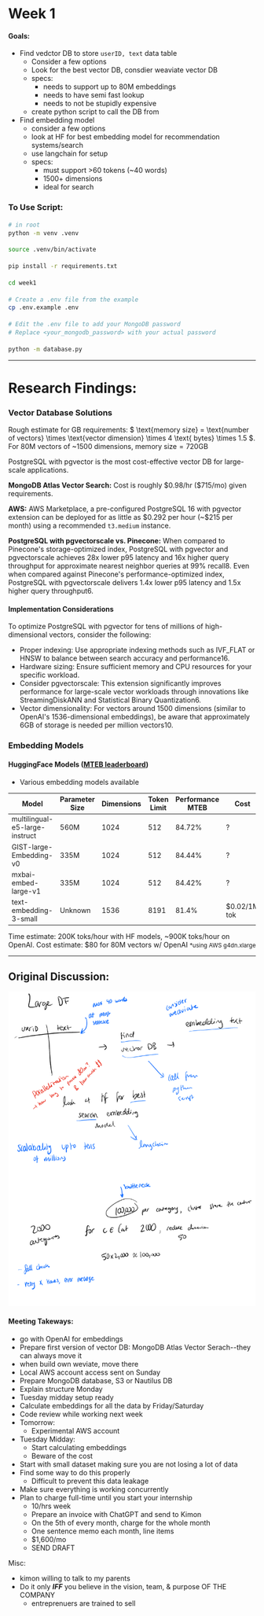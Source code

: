 # Week 1

#### Goals:
- Find vedctor DB to store `userID, text` data table
    - Consider a few options
    - Look for the best vector DB, consdier weaviate vector DB
    - specs: 
        - needs to support up to 80M embeddings
        - needs to have semi fast lookup
        - needs to not be stupidly expensive
    - create python script to call the DB from
- Find embedding model
    - consider a few options
    - look at HF for best embedding model for recommendation systems/search
    - use langchain for setup
    - specs:
        - must support >60 tokens (~40 words)
        - 1500+ dimensions
        - ideal for search

### To Use Script:
``` bash
# in root
python -m venv .venv

source .venv/bin/activate

pip install -r requirements.txt

cd week1

# Create a .env file from the example
cp .env.example .env

# Edit the .env file to add your MongoDB password
# Replace <your_mongodb_password> with your actual password

python -m database.py
```



----
# Research Findings:

### Vector Database Solutions
Rough estimate for GB requirements: $ \text{memory size} = \text{number of vectors} \times \text{vector dimension} \times 4 \text{ bytes} \times 1.5 $. For 80M vectors of ~1500 dimensions, $\text{memory size} = 720\text{GB}$

PostgreSQL with pgvector is the most cost-effective vector DB for large-scale applications.


**MongoDB Atlas Vector Search:**
Cost is roughly \$0.98/hr (\$715/mo) given requirements.

**AWS:**
AWS Marketplace, a pre-configured PostgreSQL 16 with pgvector extension can be deployed for as little as \$0.292 per hour (~\$215 per month) using a recommended `t3.medium` instance.

**PostgreSQL with pgvectorscale vs. Pinecone:**
When compared to Pinecone's storage-optimized index, PostgreSQL with pgvector and pgvectorscale achieves 28x lower p95 latency and 16x higher query throughput for approximate nearest neighbor queries at 99% recall8. Even when compared against Pinecone's performance-optimized index, PostgreSQL with pgvectorscale delivers 1.4x lower p95 latency and 1.5x higher query throughput6.

#### Implementation Considerations
To optimize PostgreSQL with pgvector for tens of millions of high-dimensional vectors, consider the following:
- Proper indexing: Use appropriate indexing methods such as IVF_FLAT or HNSW to balance between search accuracy and performance16.
- Hardware sizing: Ensure sufficient memory and CPU resources for your specific workload.
- Consider pgvectorscale: This extension significantly improves performance for large-scale vector workloads through innovations like StreamingDiskANN and Statistical Binary Quantization6.
- Vector dimensionality: For vectors around 1500 dimensions (similar to OpenAI's 1536-dimensional embeddings), be aware that approximately 6GB of storage is needed per million vectors10.


### Embedding Models

#### HuggingFace Models ([MTEB leaderboard](http://mteb-leaderboard.hf.space/?benchmark_name=MTEB%28eng%2C+v2%29))
- Various embedding models available

| Model | Parameter Size| Dimensions | Token Limit | Performance MTEB | Cost | 
|-------|---------------|------------|-------------|------|------|
multilingual-e5-large-instruct | 560M | 1024 | 512 | 84.72% | ?
GIST-large-Embedding-v0 | 335M | 1024 | 512 | 84.44% | ?
mxbai-embed-large-v1 | 335M | 1024 | 512 | 84.42% | ?
text-embedding-3-small | Unknown | 1536 | 8191 | 81.4% | $0.02/1M tok

Time estimate: 200K toks/hour with HF models, ~900K toks/hour on OpenAI.
Cost estimate: \$80 for 80M vectors w/ OpenAI
<small>*using AWS g4dn.xlarge</small>

----

## Original Discussion:

![Week 1 Trudy Image](./trudy_week1.png)



#### Meeting Takeways:
- go with OpenAI for embeddings
- Prepare first version of vector DB: MongoDB Atlas Vector Serach--they can always move it
- when build own weviate, move there
- Local AWS account access sent on Sunday
- Prepare MongoDB database, S3 or Nautilus DB
- Explain structure Monday
- Tuesday midday setup ready
- Calculate embeddings for all the data by Friday/Saturday 
- Code review while working next week
- Tomorrow:
    - Experimental AWS account
- Tuesday Midday:
    - Start calculating embeddings
    - Beware of the cost
- Start with small dataset making sure you are not losing a lot of data
- Find some way to do this properly
    - Difficult to prevent this data leakage
- Make sure everything is working concurrently
- Plan to charge full-time until you start your internship
    - 10/hrs week
    - Prepare an invoice with ChatGPT and send to Kimon
    - On the 5th of every month, charge for the whole month
    - One sentence memo each month, line items
    - $1,600/mo
    - SEND DRAFT

Misc:
- kimon willing to talk to my parents
- Do it only ***IFF*** you believe in the vision, team, & purpose OF THE COMPANY
    - entreprenuers are trained to sell
